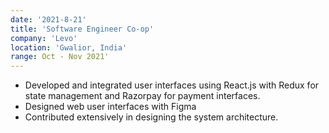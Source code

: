 ```yaml
---
date: '2021-8-21'
title: 'Software Engineer Co-op'
company: 'Levo'
location: 'Gwalior, India'
range: Oct - Nov 2021'
---
```


- Developed and integrated user interfaces using React.js with
  Redux for state management and Razorpay for payment
  interfaces.
- Designed web user interfaces with Figma
- Contributed extensively in designing the system architecture.
